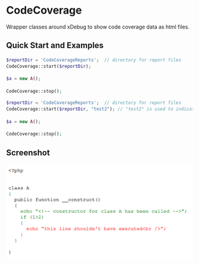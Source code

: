 # CodeCoverage

Wrapper classes around xDebug to show code coverage data as html files.


## Quick Start and Examples
```php
$reportDir = 'CodeCoverageReports';  // directory for report files 
CodeCoverage::start($reportDir);

$a = new A();

CodeCoverage::stop();
```

```php
$reportDir = 'CodeCoverageReports';  // directory for report files 
CodeCoverage::start($reportDir, "test2"); // "test2" is used to indicate which files should be analyzed. Files are specified in CodeCoverageTrackedFileList.php

$a = new A();

CodeCoverage::stop();
```

## Screenshot
![screenshot1.png](/docs/screenshot1.png "Code Coverage screenshot")
 
